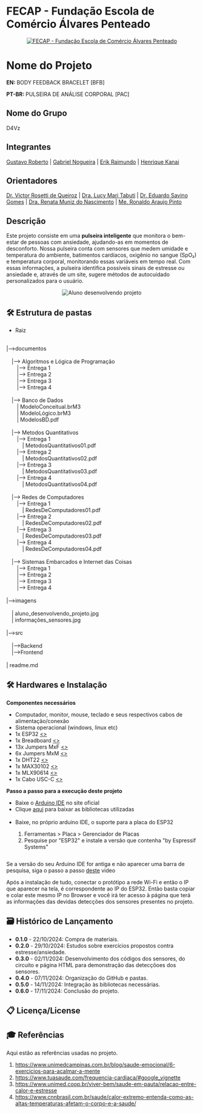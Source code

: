# FECAP - Fundação Escola de Comércio Álvares Penteado

<p align="center">
<a href= "https://www.fecap.br/"><img src="https://encrypted-tbn0.gstatic.com/images?q=tbn:ANd9GcRhZPrRa89Kma0ZZogxm0pi-tCn_TLKeHGVxywp-LXAFGR3B1DPouAJYHgKZGV0XTEf4AE&usqp=CAU" alt="FECAP - Fundação Escola de Comércio Álvares Penteado" border="0"></a>
</p>

# Nome do Projeto

<p><strong>EN: </strong>BODY FEEDBACK BRACELET [BFB]</p>
<p><strong>PT-BR: </strong> PULSEIRA DE ANÁLISE CORPORAL [PAC]</p>

## Nome do Grupo

<P>D4Vz</P>

## Integrantes

<a href="https://github.com/DevGustar">Gustavo Roberto</a> |
<a href="https://github.com/NogGab">Gabriel Nogueira</a> |
<a href="https://github.com/ErikRaimundo">Erik Raimundo</a> |
<a href="https://github.com/eijikanai">Henrique Kanai</a>

## Orientadores

<a href="https://www.linkedin.com/in/victorbarq/?originalSubdomain=br">Dr. Victor Rosetti de Queiroz</a> |
<a href="https://www.linkedin.com/in/lucymari/?originalSubdomain=br">Dra. Lucy Mari Tabuti</a> |
<a href="https://www.linkedin.com/in/eduardo-savino-gomes-77833a10/">Dr. Eduardo Savino Gomes</a> |
<a href="https://www.linkedin.com/in/remuniz/">Dra. Renata Muniz do Nascimento</a> |
<a href="https://www.linkedin.com/in/ronaldo-araujo-pinto-3542811a/">Me. Ronaldo Araujo Pinto</a>

## Descrição

<p>Este projeto consiste em uma <strong>pulseira inteligente</strong> que monitora o bem-estar de pessoas com ansiedade, ajudando-as em momentos de desconforto. Nossa pulseira conta com sensores que medem umidade e temperatura do ambiente, batimentos cardíacos, oxigênio no sangue (SpO₂) e temperatura corporal, monitorando essas variáveis em tempo real. Com essas informações, a pulseira identifica possíveis sinais de estresse ou ansiedade e, através de um site, sugere métodos de autocuidado personalizados para o usuário.</p>

<p align="center">
<img src="https://i.ibb.co/dJCPYRQ/aluno-desenvolvendo-projeto.jpg" alt="Aluno desenvolvendo projeto" border="0">
</p>

## 🛠 Estrutura de pastas

- Raiz<br>

<br>
|-->documentos<br>

<br>
  &emsp;|--> Algoritmos e Lógica de Programação<br>
    &emsp;&emsp;|--> Entrega 1<br>
    &emsp;&emsp;|--> Entrega 2<br>
    &emsp;&emsp;|--> Entrega 3<br>
    &emsp;&emsp;|--> Entrega 4<br>

<br>
  &emsp;|--> Banco de Dados<br>
    &emsp;&emsp;| ModeloConceitual.brM3<br>
    &emsp;&emsp;| ModeloLógico.brM3<br>
    &emsp;&emsp;| ModelosBD.pdf<br>

<br>
  &emsp;|--> Metodos Quantitativos<br>
    &emsp;&emsp;|--> Entrega 1<br>
      &emsp;&emsp;&emsp;| MetodosQuantitativos01.pdf<br>
    &emsp;&emsp;|--> Entrega 2<br>
      &emsp;&emsp;&emsp;| MetodosQuantitativos02.pdf<br>
    &emsp;&emsp;|--> Entrega 3<br>
      &emsp;&emsp;&emsp;| MetodosQuantitativos03.pdf<br>
    &emsp;&emsp;|--> Entrega 4<br>
      &emsp;&emsp;&emsp;| MetodosQuantitativos04.pdf<br>

<br>
  &emsp;|--> Redes de Computadores<br>
    &emsp;&emsp;|--> Entrega 1<br>
      &emsp;&emsp;&emsp;| RedesDeComputadores01.pdf<br>
    &emsp;&emsp;|--> Entrega 2<br>
      &emsp;&emsp;&emsp;| RedesDeComputadores02.pdf<br>
    &emsp;&emsp;|--> Entrega 3<br>
      &emsp;&emsp;&emsp;| RedesDeComputadores03.pdf<br>
    &emsp;&emsp;|--> Entrega 4<br>
      &emsp;&emsp;&emsp;| RedesDeComputadores04.pdf<br>

<br>
  &emsp;|--> Sistemas Embarcados e Internet das Coisas<br>
    &emsp;&emsp;|--> Entrega 1<br>
    &emsp;&emsp;|--> Entrega 2<br>
    &emsp;&emsp;|--> Entrega 3<br>
    &emsp;&emsp;|--> Entrega 4<br>

<br>
|-->imagens<br>

<br>
  &emsp;| aluno_desenvolvendo_projeto.jpg<br>
  &emsp;| informações_sensores.jpg<br>

<br>
|-->src<br>

<br>
  &emsp;|-->Backend<br>
  &emsp;|-->Frontend<br>

<br>
| readme.md<br>

## 🛠 Hardwares e Instalação

<p><strong>Componentes necessários</strong></p>
<ul>
  <li>Computador, monitor, mouse, teclado e seus respectivos cabos de alimentação/conexão</li>
  <li>Sistema operacional (windows, linux etc)</li>

  <li>1x ESP32 <a href="https://www.google.com/search?q=ESP32&oq=ESP32&gs_lcrp=EgZjaHJvbWUqBwgAEAAYjwIyBwgAEAAYjwIyBggBEEUYOzIMCAIQIxgnGIAEGIoFMgoIAxAAGLEDGIAEMgcIBBAAGIAEMgYIBRBFGDwyBggGEEUYPDIGCAcQRRg80gEIMTIzOWowajmoAgCwAgA&sourceid=chrome&ie=UTF-8"><></a></li>

  <li>1x Breadboard <a href="https://www.google.com/search?q=Breadboard&oq=Breadboard&gs_lcrp=EgZjaHJvbWUyCQgAEEUYORiABDIHCAEQABiABDIHCAIQABiABDIHCAMQABiABDIHCAQQABiABDIMCAUQABhDGIAEGIoFMgcIBhAAGIAEMgcIBxAAGIAEMgcICBAAGIAEMgcICRAAGIAE0gEIMTgxNWowajeoAgCwAgA&sourceid=chrome&ie=UTF-8"><></a></li>

  <li>13x Jumpers MxF <a href="https://www.google.com/search?q=Jumpers+MxF&oq=Jumpers+MxF&gs_lcrp=EgZjaHJvbWUyBggAEEUYOTIHCAEQIRifBdIBBzQyNWowajmoAgCwAgA&sourceid=chrome&ie=UTF-8"><></a></li>

  <li>6x Jumpers MxM <a href="https://www.google.com/search?q=Jumpers+MxM&oq=Jumpers+MxM&gs_lcrp=EgZjaHJvbWUyBggAEEUYOTIHCAEQIRigAdIBBzY3MWowajmoAgCwAgA&sourceid=chrome&ie=UTF-8"><></a></li>

  <li>1x DHT22 <a href="https://www.google.com/search?q=DHT22&oq=DHT22&gs_lcrp=EgZjaHJvbWUyDggAEEUYJxg5GIAEGIoFMgwIARAAGBQYhwIYgAQyBwgCEAAYgAQyBwgDEAAYgAQyBwgEEAAYgAQyBggFEEUYPTIGCAYQRRg8MgYIBxBFGD3SAQgxMjE0ajBqN6gCALACAA&sourceid=chrome&ie=UTF-8"><></a></li>

  <li>1x MAX30102 <a href="https://www.google.com/search?q=MAX30102&oq=MAX30102&gs_lcrp=EgZjaHJvbWUyCQgAEEUYORiABDIQCAEQRRgTGCcYOxiABBiKBTIGCAIQRRhAMgcIAxAAGIAEMgcIBBAAGIAEMgYIBRBFGD0yBggGEEUYPDIGCAcQRRg80gEHNTM2ajBqOagCALACAA&sourceid=chrome&ie=UTF-8"><></a></li>

  <li>1x MLX90614 <a href="https://www.google.com/search?q=MLX90614&oq=MLX90614&gs_lcrp=EgZjaHJvbWUyDggAEEUYJxg5GIAEGIoFMg4IARBFGBQYOxiHAhiABDIICAIQRRgnGDsyBwgDEAAYgAQyBwgEEAAYgAQyBggFEEUYPDIGCAYQRRg8MgYIBxBFGDzSAQc1OTFqMGo5qAIAsAIA&sourceid=chrome&ie=UTF-8"><></a></li>

  <li>1x Cabo USC-C <a href="https://www.google.com/search?q=Cabo+USB-C&sca_esv=b28375632d0b0304&biw=1920&bih=953&sxsrf=ADLYWIJIVh5SMcy4VTncFno97HCLX3VWow%3A1731867793516&ei=kTQ6Z8aQH-_a1sQP8fOsMQ&ved=0ahUKEwiGnYWl_uOJAxVvrZUCHfE5KwYQ4dUDCA8&uact=5&oq=Cabo+USB-C&gs_lp=Egxnd3Mtd2l6LXNlcnAiCkNhYm8gVVNCLUMyBRAAGIAEMgUQABiABDIFEAAYgAQyBRAAGIAEMgUQABiABDIFEAAYgAQyBRAAGIAEMgUQABiABDIFEAAYgAQyBRAAGIAESOIvUJwQWMoscAN4AZABAJgBbKAB8QiqAQMyLjm4AQPIAQD4AQGYAg6gApMJwgIKEAAYsAMY1gQYR8ICDRAAGIAEGLADGEMYigXCAgQQIxgnwgIKECMYgAQYJxiKBcICDBAAGIAEGEMYigUYCsICChAAGIAEGEMYigXCAg0QABiABBixAxhDGIoFwgIKEAAYgAQYFBiHAsICCBAAGIAEGLEDmAMAiAYBkAYKkgcENC4xMKAH-k4&sclient=gws-wiz-serp"><></a></li>
</ul>

<p><strong>Passo a passo para a execução deste projeto</strong></p>
<ul>
  <li>Baixe o <a href="https://www.arduino.cc/en/software">Arduino IDE</a> no site oficial</li>
  <li>Clique <a href="https://drive.google.com/drive/folders/1_0JAlyXRPmQ2ljHWerrxkdcvzNjBxp1g?usp=sharing">aqui</a> para baixar as bibliotecas utilizadas</li><br>
  <img src="https://i.ibb.co/N7393P7/guia.jpg" alt="" border="0">
  <li>Baixe, no próprio arduino IDE, o suporte para a placa do ESP32</li>
  <ol>
    <li>Ferramentas > Placa > Gerenciador de Placas</li>
    <li>Pesquise por "ESP32" e instale a versão que contenha "by Espressif Systems"
  </ol>
</ul>
<img src="https://i.ibb.co/gv42YyC/ESP32-Board.jpg" alt="" border="0">
<p>Se a versão do seu Arduino IDE for antiga e não aparecer uma barra de pesquisa, siga o passo a passo <a href="https://youtu.be/ROkhP5oWRUU?si=hSyUEFCoV2zSfpMS">deste</a> video</p>
<p>Após a instalação de tudo, conectar o protótipo a rede Wi-Fi e então o IP que aparecer na tela, é correspondente ao IP do ESP32. Então basta copiar e colar este mesmo IP no Browser e você
  irá ter acesso à página que terá as informações das devidas detecções dos sensores presentes no projeto.</p>

## 🗃 Histórico de Lançamento
<ul>
  <li><strong>0.1.0</strong> - 22/10/2024: Compra de materiais.</li>
   <li><strong>0.2.0</strong> - 29/10/2024: Estudos sobre exercícios propostos contra estresse/ansiedade.</li>
   <li><strong>0.3.0</strong> - 02/11/2024: Desenvolvimento dos códigos dos sensores, do circuito e página HTML para demonstração das detecçõoes dos sensores.</li>
   <li><strong>0.4.0</strong> - 07/11/2024: Organização do GitHub e pastas.</li>
   <li><strong>0.5.0</strong> - 14/11/2024: Integração às bibliotecas necessárias.</li>
   <li><strong>0.6.0</strong> - 17/11/2024: Conclusão do projeto.</li>
</ul>


## 📋 Licença/License


## 🎓 Referências

Aqui estão as referências usadas no projeto.

1. <https://www.unimedcampinas.com.br/blog/saude-emocional/6-exercicios-para-acalmar-a-mente>
2. <https://www.tuasaude.com/frequencia-cardiaca/#google_vignette>
3. <https://www.unimed.coop.br/viver-bem/saude-em-pauta/relacao-entre-calor-e-estresse>
4. <https://www.cnnbrasil.com.br/saude/calor-extremo-entenda-como-as-altas-temperaturas-afetam-o-corpo-e-a-saude/>
